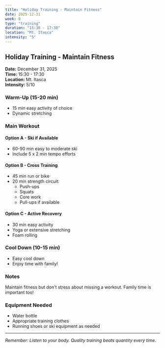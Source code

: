 ```yaml
---
title: "Holiday Training - Maintain Fitness"
date: 2025-12-31
week: 8
type: "training"
duration: "15:30 - 17:30"
location: "Mt. Itasca"
intensity: "5"
---
```


## Holiday Training - Maintain Fitness

**Date:** December 31, 2025  
**Time:** 15:30 - 17:30  
**Location:** Mt. Itasca  
**Intensity:** 5/10

### Warm-Up (15-20 min)
- 15 min easy activity of choice
- Dynamic stretching

### Main Workout
#### Option A - Ski if Available
- 60-90 min easy to moderate ski
- Include 5 x 2 min tempo efforts

#### Option B - Cross Training
- 45 min run or bike
- 20 min strength circuit:
  - Push-ups
  - Squats
  - Core work
  - Pull-ups if available

#### Option C - Active Recovery
- 30 min easy activity
- Yoga or extensive stretching
- Foam rolling

### Cool Down (10-15 min)
- Easy cool down
- Enjoy time with family!

### Notes
Maintain fitness but don't stress about missing a workout. Family time is important too!

### Equipment Needed
- Water bottle
- Appropriate training clothes
- Running shoes or ski equipment as needed

---
*Remember: Listen to your body. Quality training beats quantity every time.*